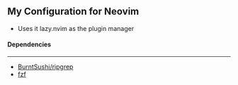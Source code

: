 ## My Configuration for Neovim

- Uses it lazy.nvim as the plugin manager

#### Dependencies
---
- [BurntSushi/ripgrep](https://github.com/BurntSushi/ripgrep)
- [fzf](https://github.com/junegunn/fzf)

